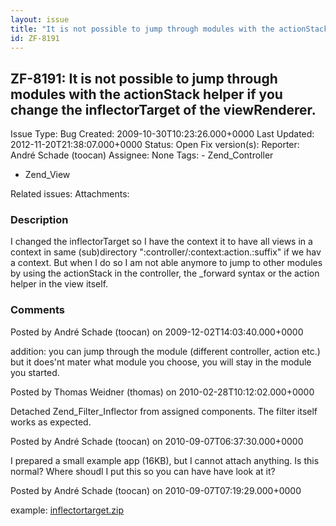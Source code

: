 ```yaml
---
layout: issue
title: "It is not possible to jump through modules with the actionStack helper if you change the inflectorTarget of the viewRenderer."
id: ZF-8191
---
```


ZF-8191: It is not possible to jump through modules with the actionStack helper if you change the inflectorTarget of the viewRenderer.
--------------------------------------------------------------------------------------------------------------------------------------

 Issue Type: Bug Created: 2009-10-30T10:23:26.000+0000 Last Updated: 2012-11-20T21:38:07.000+0000 Status: Open Fix version(s): 
 Reporter:  André Schade (toocan)  Assignee:  None  Tags: - Zend\_Controller
- Zend\_View
 
 Related issues: 
 Attachments: 
### Description

I changed the inflectorTarget so I have the context it to have all views in a context in same (sub)directory ":controller/:context:action.:suffix" if we hav a context. But when I do so I am not able anymore to jump to other modules by using the actionStack in the controller, the \_forward syntax or the action helper in the view itself.

 

 

### Comments

Posted by André Schade (toocan) on 2009-12-02T14:03:40.000+0000

addition: you can jump through the module (different controller, action etc.) but it does'nt mater what module you choose, you will stay in the module you started.

 

 

Posted by Thomas Weidner (thomas) on 2010-02-28T10:12:02.000+0000

Detached Zend\_Filter\_Inflector from assigned components. The filter itself works as expected.

 

 

Posted by André Schade (toocan) on 2010-09-07T06:37:30.000+0000

I prepared a small example app (16KB), but I cannot attach anything. Is this normal? Where shoudl I put this so you can have have look at it?

 

 

Posted by André Schade (toocan) on 2010-09-07T07:19:29.000+0000

example: [inflectortarget.zip](http://lab.script-artists.de/targetInflector.zip)

 

 